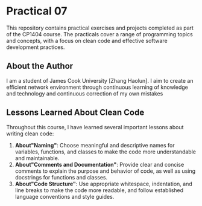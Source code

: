 # Practical 07

This repository contains practical exercises and projects completed as part of the CP1404 course. The practicals cover a range of programming topics and concepts, with a focus on clean code and effective software development practices.

## About the Author

I am a student of James Cook University [Zhang Haolun]. I aim to create an efficient network environment through continuous learning of knowledge and technology and continuous correction of my own mistakes

## Lessons Learned About Clean Code

Throughout this course, I have learned several important lessons about writing clean code:

1. **About"Naming"**: Choose meaningful and descriptive names for variables, functions, and classes to make the code more understandable and maintainable.
2. **About"Comments and Documentation"**: Provide clear and concise comments to explain the purpose and behavior of code, as well as using docstrings for functions and classes.
3. **About"Code Structure"**: Use appropriate whitespace, indentation, and line breaks to make the code more readable, and follow established language conventions and style guides.

